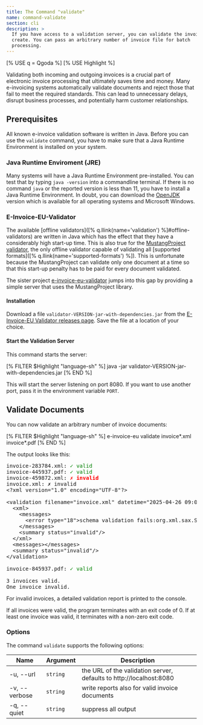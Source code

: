 ```yaml
---
title: The Command "validate"
name: command-validate
section: cli
description: >
  If you have access to a validation server, you can validate the invoices you
  create. You can pass an arbitrary number of invoice file for batch
  processing.
---
```

<!--qgoda-no-xgettext-->
[% USE q = Qgoda %]
[% USE Highlight %]
<!--/qgoda-no-xgettext-->

Validating both incoming and outgoing invoices is a crucial part of electronic
invoice processing that ultimately saves time and money. Many e-invoicing
systems automatically validate documents and reject those that fail to meet
the required standards. This can lead to unnecessary delays, disrupt business
processes, and potentially harm customer relationships.

## Prerequisites

All known e-invoice validation software is written in Java. Before you can use
the `validate` command, you have to make sure that a Java Runtime Environment
is installed on your system.

### Java Runtime Enviroment (JRE)

Many systems will have a Java Runtime Environment pre-installed. You can
test that by typing `java -version` into a commandline terminal.  If there
is no command `java` or the reported version is less than 11, you have to
install a Java Runtime Environment. In doubt, you can download the
[OpenJDK](https://openjdk.org/) version which is available for all operating
systems and Microsoft Windows.

### E-Invoice-EU-Validator

The available
[offline validators]([% q.llink(name='validation') %]#offline-validators)
are written in Java which has the effect that they have a considerably high
start-up time. This is also true for the [MustangProject
validator](https://www.mustangproject.org/), the only offline validator
capable of validating all [supported
formats]([% q.llink(name='supported-formats') %]). This is unfortunate because
the MustangProject can validate only one document at a time so that this
start-up penalty has to be paid for every document validated.

The sister project
[e-invoice-eu-validator](https://github.com/gflohr/e-invoice-eu-validator)
jumps into this gap by providing a simple server that uses the
MustangProject library.

#### Installation

Download a file `validator-VERSION-jar-with-dependencies.jar` from the
[E-Invoice-EU Validator releases
page](https://github.com/gflohr/e-invoice-eu-validator/releases). Save the
file at a location of your choice.

#### Start the Validation Server

This command starts the server:

<!--qgoda-no-xgettext-->
[% FILTER $Highlight "language-sh" %]
java -jar validator-VERSION-jar-with-dependencies.jar
[% END %]
<!--/qgoda-no-xgettext-->

This will start the server listening on port 8080. If you want to use another
port, pass it in the environment variable `PORT`.

## Validate Documents

You can now validate an arbitrary number of invoice documents:

<!--qgoda-no-xgettext-->
[% FILTER $Highlight "language-sh" %]
e-invoice-eu validate invoice*.xml invoice*.pdf
[% END %]
<!--/qgoda-no-xgettext-->

The output looks like this:

<!--qgoda-no-xgettext-->
<pre class="language-">
invoice-283784.xml: <span style="color: green">✓ valid</span>
invoice-445937.pdf: <span style="color: green">✓ valid</span>
invoice-459872.xml: <strong style="color: red">✗ invalid</strong>
invoice.xml: ✗ invalid
&lt;?xml version="1.0" encoding="UTF-8"?&gt;

&lt;validation filename="invoice.xml" datetime="2025-04-26 09:01:12">
  &lt;xml&gt;
    &lt;messages&gt;
      &lt;error type="18"&gt;schema validation fails:org.xml.sax.SAXParseException; lineNumber: 305; columnNumber: 62; cvc-datatype-valid.1.2.1: 'tons of money' is not a valid value for 'decimal'.&lt;/error&gt; 
    &lt;/messages&gt;
    &lt;summary status="invalid"/&gt;
  &lt;/xml&gt;
  &lt;messages&gt;&lt;/messages&gt;
  &lt;summary status="invalid"/&gt;
&lt;/validation&gt;

invoice-845937.pdf: <span style="color: green">✓ valid</span>

3 invoices valid.
One invoice invalid.
</pre>
<!--/qgoda-no-xgettext-->

For invalid invoices, a detailed validation report is printed to the console.

If all invoices were valid, the program terminates with an exit code of 0.
If at least one invoice was valid, it terminates with a non-zero exit code.

### Options

The command `validate` supports the following options:

| Name          | Argument | Description                                                         |
| ------------- | -------- | --------------------------------------------------------------------|
| -u, --url     | `string` | the URL of the validation server, defaults to http://localhost:8080 |
| -v, --verbose | `string` | write reports also for valid invoice documents                      |
| -q, --quiet   | `string` | suppress all output                                                 |
